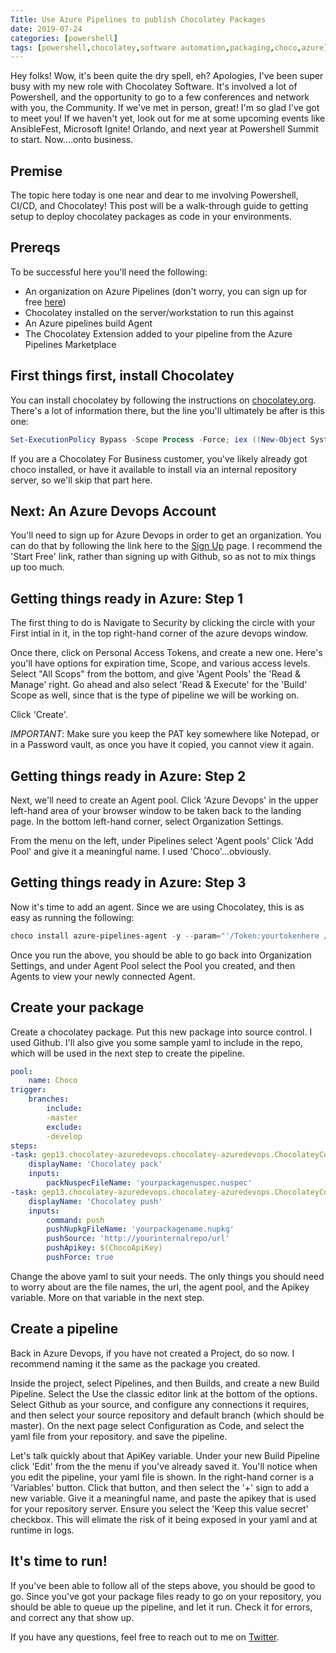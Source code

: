 ```yaml
---
Title: Use Azure Pipelines to publish Chocolatey Packages
date: 2019-07-24
categories: [powershell]
tags: [powershell,chocolatey,software automation,packaging,choco,azure]
---
```


Hey folks! Wow, it's been quite the dry spell, eh? Apologies, I've been super busy with my new role with Chocolatey Software. It's involved a lot of Powershell, and the opportunity to go to a few conferences and network with you, the Community. If we've met in person, great! I'm so glad I've got to meet you! If we haven't yet, look out for me at some upcoming events like AnsibleFest, Microsoft Ignite! Orlando, and next year at Powershell Summit to start. Now....onto business.

## Premise

The topic here today is one near and dear to me involving Powershell, CI/CD, and Chocolatey! This post will be a walk-through guide to getting setup to deploy chocolatey packages as code in your environments.

## Prereqs

To be successful here you'll need the following:

- An organization on Azure Pipelines (don't worry, you can sign up for free [here]())
- Chocolatey installed on the server/workstation to run this against
- An Azure pipelines build Agent
- The Chocolatey Extension added to your pipeline from the Azure Pipelines Marketplace

## First things first, install Chocolatey

You can install chocolatey by following the instructions on [chocolatey.org](https://chocolatey.org/install). There's a lot of information there, but the line you'll ultimately be after is this one: 

```powershell
Set-ExecutionPolicy Bypass -Scope Process -Force; iex ((New-Object System.Net.WebClient).DownloadString('https://chocolatey.org/install.ps1'))
```

If you are a Chocolatey For Business customer, you've likely already got choco installed, or have it available to install via an internal repository server, so we'll skip that part here.

## Next: An Azure Devops Account

You'll need to sign up for Azure Devops in order to get an organization. You can do that by following the link here to the [Sign Up](https://azure.microsoft.com/en-us/services/devops/) page. I recommend the 'Start Free' link, rather than signing up with Github, so as not to mix things up too much.

## Getting things ready in Azure: Step 1

The first thing to do is Navigate to Security by clicking the circle with your First intial in it, in the top right-hand corner of the azure devops window. 

Once there, click on Personal Access Tokens, and create a new one. Here's you'll have options for expiration time, Scope, and various access levels. Select "All Scops" from the bottom, and give 'Agent Pools' the 'Read & Manage' right. Go ahead and also select 'Read & Execute' for the 'Build' Scope as well, since that is the type of pipeline we will be working on.

Click 'Create'.

*IMPORTANT*: Make sure you keep the PAT key somewhere like Notepad, or in a Password vault, as once you have it copied, you cannot view it again.

## Getting things ready in Azure: Step 2

Next, we'll need to create an Agent pool. Click 'Azure Devops' in the upper left-hand area of your browser window to be taken back to the landing page. In the bottom left-hand corner, select Organization Settings.

From the menu on the left, under Pipelines select 'Agent pools'
Click 'Add Pool' and give it a meaningful name. I used 'Choco'...obviously.

## Getting things ready in Azure: Step 3

Now it's time to add an agent. Since we are using Chocolatey, this is as easy as running the following:

```powershell
choco install azure-pipelines-agent -y --param="'/Token:yourtokenhere /Pool:PoolNameFromStep2 /Url:https://dev.azure.com/yourorgname'"
```

Once you run the above, you should be able to go back into Organization Settings, and under Agent Pool select the Pool you created, and then Agents to view your newly connected Agent.

## Create your package

Create a chocolatey package. Put this new package into source control. I used Github. I'll also give you some sample yaml to include in the repo, which will be used in the next step to create the pipeline.

```yaml
pool:
    name: Choco
trigger:
    branches:
        include:
        -master
        exclude:
        -develop
steps:
-task: gep13.chocolatey-azuredevops.chocolatey-azuredevops.ChocolateyCommand@0
    displayName: 'Chocolatey pack'
    inputs:
        packNuspecFileName: 'yourpackagenuspec.nuspec'
-task: gep13.chocolatey-azuredevops.chocolatey-azuredevops.ChocolateyCommand@0
    displayName: 'Chocolatey push'
    inputs:
        command: push
        pushNupkgFileName: 'yourpackagename.nupkg'
        pushSource: 'http://yourinternalrepo/url'
        pushApikey: $(ChocoApiKey)
        pushForce: true
```

Change the above yaml to suit your needs. The only things you should need to worry about are the file names, the url, the agent pool, and the Apikey variable. More on that variable in the next step.




## Create a pipeline

Back in Azure Devops, if you have not created a Project, do so now. I recommend naming it the same as the package you created.

Inside the project, select Pipelines, and then Builds, and create a new Build Pipeline.
Select the Use the classic editor link at the bottom of the options.
Select Github as your source, and configure any connections it requires, and then select your source repository and default branch (which should be master).
On the next page select Configuration as Code, and select the yaml file from your repository. and save the pipeline.

Let's talk quickly about that ApiKey variable. Under your new Build Pipeline click 'Edit' from the the menu if you've already saved it. 
You'll notice when you edit the pipeline, your yaml file is shown. In the right-hand corner is a 'Variables' button. Click that button, and then select the '+' sign to add a new variable. Give it a meaningful name, and paste the apikey that is used for your repository server. Ensure you select the 'Keep this value secret' checkbox. This will elimate the risk of it being exposed in your yaml and at runtime in logs.

## It's time to run!

If you've been able to follow all of the steps above, you should be good to go. Since you've got your package files ready to go on your repository, you should be able to queue up the pipeline, and let it run. Check it for errors, and correct any that show up. 

If you have any questions, feel free to reach out to me on [Twitter](https://twitter.com/steviecoaster).

